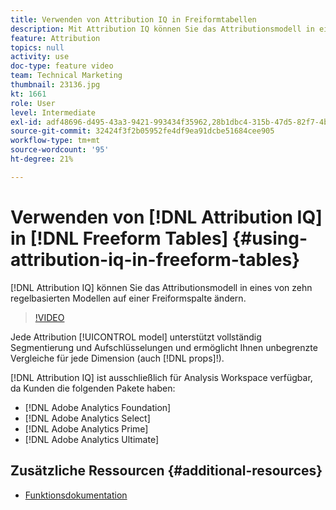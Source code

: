 ```yaml
---
title: Verwenden von Attribution IQ in Freiformtabellen
description: Mit Attribution IQ können Sie das Attributionsmodell in eines von zehn regelbasierten Modellen in einer Freiform-Spalte ändern.
feature: Attribution
topics: null
activity: use
doc-type: feature video
team: Technical Marketing
thumbnail: 23136.jpg
kt: 1661
role: User
level: Intermediate
exl-id: adf48696-d495-43a3-9421-993434f35962,28b1dbc4-315b-47d5-82f7-4b394ed31ad8,28b1dbc4-315b-47d5-82f7-4b394ed31ad8,adf48696-d495-43a3-9421-993434f35962
source-git-commit: 32424f3f2b05952fe4df9ea91dcbe51684cee905
workflow-type: tm+mt
source-wordcount: '95'
ht-degree: 21%

---
```


# Verwenden von [!DNL Attribution IQ] in [!DNL Freeform Tables] {#using-attribution-iq-in-freeform-tables}

[!DNL Attribution IQ] können Sie das Attributionsmodell   in eines von zehn regelbasierten Modellen auf einer   Freiformspalte ändern.

>[!VIDEO](https://video.tv.adobe.com/v/23136/?quality=12)

Jede Attribution [!UICONTROL model] unterstützt vollständig Segmentierung und Aufschlüsselungen und ermöglicht Ihnen unbegrenzte Vergleiche für jede Dimension (auch [!DNL props]!).

[!DNL Attribution IQ] ist ausschließlich für Analysis Workspace verfügbar, da Kunden die folgenden Pakete haben:

* [!DNL Adobe Analytics Foundation]
* [!DNL Adobe Analytics Select]
* [!DNL Adobe Analytics Prime]
* [!DNL Adobe Analytics Ultimate]

## Zusätzliche Ressourcen {#additional-resources}

* [Funktionsdokumentation](https://marketing.adobe.com/resources/help/de_DE/analytics/analysis-workspace/attribution.html)
